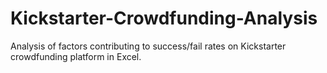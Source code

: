 # Kickstarter-Crowdfunding-Analysis
Analysis of factors contributing to success/fail rates on Kickstarter crowdfunding platform in Excel.
